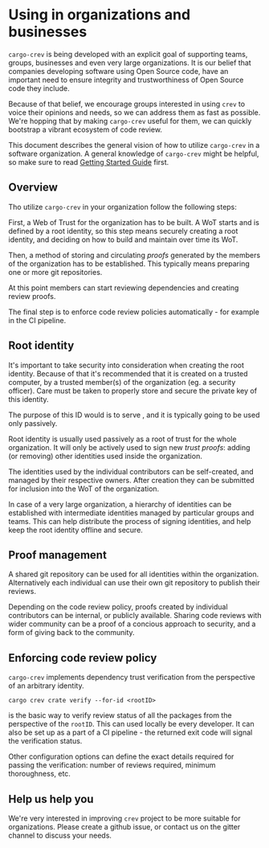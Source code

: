 # Using in organizations and businesses

`cargo-crev` is being developed with an explicit goal of supporting teams,
groups, businesses and even very large organizations. It is our belief that
companies developing software using Open Source code, have an important need to
ensure integrity and trustworthiness of Open Source code they include.

Because of that belief, we encourage groups interested in using `crev` to voice
their opinions and needs, so we can address them as fast as possible. We're
hopping that by making `cargo-crev` useful for them, we can quickly bootstrap a
vibrant ecosystem of code review.

This document describes the general vision of how to utilize `cargo-crev` in a
software organization. A general knowledge of `cargo-crev` might be helpful, so
make sure to read [Getting Started Guide](../getting_started/index.html) first.

## Overview

Tho utilize `cargo-crev` in your organization follow the following steps:

First, a Web of Trust for the organization has to be built. A WoT starts and is
defined by a root identity, so this step means securely creating a root
identity, and deciding on how to build and maintain over time its WoT.

Then, a method of storing and circulating *proofs* generated by the members of
the organization has to be established. This typically means preparing one or
more git repositories.

At this point members can start reviewing dependencies and creating review
proofs.

The final step is to enforce code review policies automatically - for example in
the CI pipeline.

## Root identity

It's important to take security into consideration when creating the root
identity. Because of that it's recommended that it is created on a trusted
computer, by a trusted member(s) of the organization (eg. a security officer).
Care must be taken to properly store and secure the private key of this
identity.

The purpose of this ID would is to serve , and it is typically going to be used
only passively.

Root identity is usually used passively as a root of trust for the whole
organization. It will only be actively used to sign new *trust proofs*: adding
(or removing) other identities used inside the organization.

The identities used by the individual contributors can be self-created, and
managed by their respective owners. After creation they can be submitted for
inclusion into the WoT of the organization.

In case of a very large organization, a hierarchy of identities can be
established with intermediate identities managed by particular groups and teams.
This can help distribute the process of signing identities, and help keep the
root identity offline and secure.

## Proof management

A shared git repository can be used for all identities within the organization.
Alternatively each individual can use their own git repository to publish their
reviews.

Depending on the code review policy, proofs created by individual contributors
can be internal, or publicly available. Sharing code reviews with wider
community can be a proof of a concious approach to security, and a form of
giving back to the community.

## Enforcing code review policy

`cargo-crev` implements dependency trust verification from the perspective of an
arbitrary identity.

``` text
cargo crev crate verify --for-id <rootID>
```

is the basic way to verify review status of all the packages from the
perspective of the `rootID`. This can used locally be every developer. It can
also be set up as a part of a CI pipeline - the returned exit code will signal
the verification status.

Other configuration options can define the exact details required for passing
the verification: number of reviews required, minimum thoroughness, etc.

## Help us help you

We're very interested in improving `crev` project to be more suitable for
organizations. Please create a github issue, or contact us on the gitter channel
to discuss your needs.
